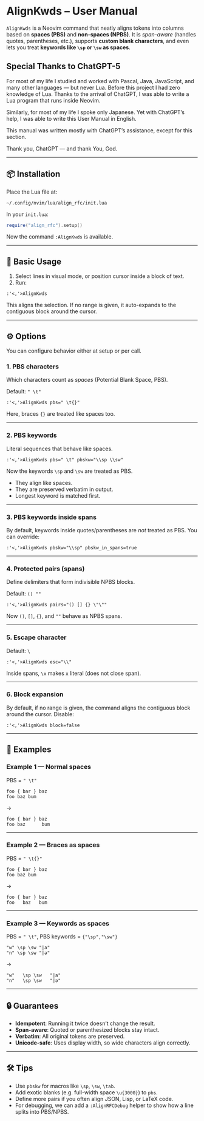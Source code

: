 # AlignKwds – User Manual

`AlignKwds` is a Neovim command that neatly aligns tokens into columns based on **spaces (PBS)** and **non-spaces (NPBS)**.
It is *span-aware* (handles quotes, parentheses, etc.), supports **custom blank characters**, and even lets you treat **keywords like `\sp` or `\sw` as spaces**.

<!--
## Special thanks goes to ChatGPT5

In most of my life, I have been extensively learning Pascal, Java, JavaScript,
and other languages but Lua. And I have zero knowledge about Lua before. But
thanks to the coming of ChatGPT, I could write lua program which runs on
NeoVim.

In most of my life, I have been speaking only Japanese. But the coming of
ChatGPT made me available to write User Manual in English.

This manual was mostly written by ChatGPT, except this section.

Thank you, ChatGPT, and thank you God.
-->

## Special Thanks to ChatGPT-5

For most of my life I studied and worked with Pascal, Java, JavaScript, and many other languages — but never Lua. Before this project I had zero knowledge of Lua. Thanks to the arrival of ChatGPT, I was able to write a Lua program that runs inside Neovim.

Similarly, for most of my life I spoke only Japanese. Yet with ChatGPT’s help, I was able to write this User Manual in English.

This manual was written mostly with ChatGPT’s assistance, except for this section.

Thank you, ChatGPT — and thank You, God.

---

## 📦 Installation

Place the Lua file at:

```
~/.config/nvim/lua/align_rfc/init.lua
```

In your `init.lua`:

```lua
require("align_rfc").setup()
```

Now the command `:AlignKwds` is available.

---

## 🚀 Basic Usage

1. Select lines in visual mode, or position cursor inside a block of text.
2. Run:

```
:'<,'>AlignKwds
```

This aligns the selection.
If no range is given, it auto-expands to the contiguous block around the cursor.

---

## ⚙️ Options

You can configure behavior either at setup or per call.

### 1. PBS characters

Which characters count as *spaces* (Potential Blank Space, PBS).

Default: `" \t"`

```vim
:'<,'>AlignKwds pbs=" \t{}"
```

Here, braces `{}` are treated like spaces too.

---

### 2. PBS keywords

Literal sequences that behave like spaces.

```vim
:'<,'>AlignKwds pbs=" \t" pbskw="\\sp \\sw"
```

Now the keywords `\sp` and `\sw` are treated as PBS.

* They align like spaces.
* They are preserved verbatim in output.
* Longest keyword is matched first.

---

### 3. PBS keywords inside spans

By default, keywords inside quotes/parentheses are *not* treated as PBS.
You can override:

```vim
:'<,'>AlignKwds pbskw="\\sp" pbskw_in_spans=true
```

---

### 4. Protected pairs (spans)

Define delimiters that form indivisible NPBS blocks.

Default: `() ""`

```vim
:'<,'>AlignKwds pairs="() [] {} \"\""
```

Now `()`, `[]`, `{}`, and `""` behave as NPBS spans.

---

### 5. Escape character

Default: `\`

```vim
:'<,'>AlignKwds esc="\\"
```

Inside spans, `\x` makes `x` literal (does not close span).

---

### 6. Block expansion

By default, if no range is given, the command aligns the contiguous block around the cursor. Disable:

```vim
:'<,'>AlignKwds block=false
```

---

## 📐 Examples

### Example 1 — Normal spaces

PBS = `" \t"`

```
foo { bar } baz
foo baz bum
```

→

```
foo { bar } baz
foo baz      bum
```

---

### Example 2 — Braces as spaces

PBS = `" \t{}"`

```
foo { bar } baz
foo baz bum
```

→

```
foo { bar } baz
foo   baz   bum
```

---

### Example 3 — Keywords as spaces

PBS = `" \t"`, PBS keywords = `{"\sp","\sw"}`

```
"w" \sp \sw "|a"
"n" \sp \sw "|ə"
```

→

```
"w"   \sp \sw   "|a"
"n"   \sp \sw   "|ə"
```

---

## 🔒 Guarantees

* **Idempotent**: Running it twice doesn’t change the result.
* **Span-aware**: Quoted or parenthesized blocks stay intact.
* **Verbatim**: All original tokens are preserved.
* **Unicode-safe**: Uses display width, so wide characters align correctly.

---

## 🛠️ Tips

* Use `pbskw` for macros like `\sp`, `\sw`, `\tab`.
* Add exotic blanks (e.g. full-width space `\u{3000}`) to `pbs`.
* Define more pairs if you often align JSON, Lisp, or LaTeX code.
* For debugging, we can add a `:AlignRFCDebug` helper to show how a line splits into PBS/NPBS.


